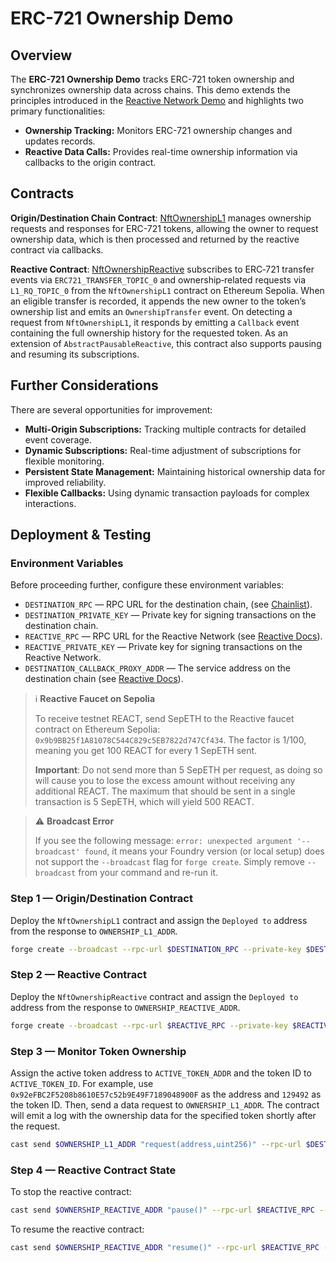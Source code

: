 # ERC-721 Ownership Demo

## Overview

The **ERC-721 Ownership Demo** tracks ERC-721 token ownership and synchronizes ownership data across chains. This demo extends the principles introduced in the [Reactive Network Demo](https://github.com/Reactive-Network/reactive-smart-contract-demos/tree/main/src/demos/basic) and highlights two primary functionalities:

- **Ownership Tracking:** Monitors ERC-721 ownership changes and updates records.
- **Reactive Data Calls:** Provides real-time ownership information via callbacks to the origin contract.

## Contracts

**Origin/Destination Chain Contract**: [NftOwnershipL1](https://github.com/Reactive-Network/reactive-smart-contract-demos/blob/main/src/demos/erc721-ownership/NftOwnershipL1.sol) manages ownership requests and responses for ERC-721 tokens, allowing the owner to request ownership data, which is then processed and returned by the reactive contract via callbacks.

**Reactive Contract**: [NftOwnershipReactive](https://github.com/Reactive-Network/reactive-smart-contract-demos/blob/main/src/demos/erc721-ownership/NftOwnershipReactive.sol) subscribes to ERC‑721 transfer events via `ERC721_TRANSFER_TOPIC_0` and ownership‑related requests via `L1_RQ_TOPIC_0` from the `NftOwnershipL1` contract on Ethereum Sepolia. When an eligible transfer is recorded, it appends the new owner to the token’s ownership list and emits an `OwnershipTransfer` event. On detecting a request from `NftOwnershipL1`, it responds by emitting a `Callback` event containing the full ownership history for the requested token. As an extension of `AbstractPausableReactive`, this contract also supports pausing and resuming its subscriptions.

## Further Considerations

There are several opportunities for improvement:

- **Multi-Origin Subscriptions:** Tracking multiple contracts for detailed event coverage.
- **Dynamic Subscriptions:** Real-time adjustment of subscriptions for flexible monitoring.
- **Persistent State Management:** Maintaining historical ownership data for improved reliability.
- **Flexible Callbacks:** Using dynamic transaction payloads for complex interactions.

## Deployment & Testing

### Environment Variables

Before proceeding further, configure these environment variables:

* `DESTINATION_RPC` — RPC URL for the destination chain, (see [Chainlist](https://chainlist.org)).
* `DESTINATION_PRIVATE_KEY` — Private key for signing transactions on the destination chain.
* `REACTIVE_RPC` — RPC URL for the Reactive Network (see [Reactive Docs](https://dev.reactive.network/reactive-mainnet)).
* `REACTIVE_PRIVATE_KEY` — Private key for signing transactions on the Reactive Network.
* `DESTINATION_CALLBACK_PROXY_ADDR` — The service address on the destination chain (see [Reactive Docs](https://dev.reactive.network/origins-and-destinations#callback-proxy-address)).

> ℹ️ **Reactive Faucet on Sepolia**
>
> To receive testnet REACT, send SepETH to the Reactive faucet contract on Ethereum Sepolia: `0x9b9BB25f1A81078C544C829c5EB7822d747Cf434`. The factor is 1/100, meaning you get 100 REACT for every 1 SepETH sent.
>
> **Important**: Do not send more than 5 SepETH per request, as doing so will cause you to lose the excess amount without receiving any additional REACT. The maximum that should be sent in a single transaction is 5 SepETH, which will yield 500 REACT.

> ⚠️ **Broadcast Error**
> 
> If you see the following message: `error: unexpected argument '--broadcast' found`, it means your Foundry version (or local setup) does not support the `--broadcast` flag for `forge create`. Simply remove `--broadcast` from your command and re-run it.

### Step 1 — Origin/Destination Contract

Deploy the `NftOwnershipL1` contract and assign the `Deployed to` address from the response to `OWNERSHIP_L1_ADDR`.

```bash
forge create --broadcast --rpc-url $DESTINATION_RPC --private-key $DESTINATION_PRIVATE_KEY src/demos/erc721-ownership/NftOwnershipL1.sol:NftOwnershipL1 --value 0.02ether --constructor-args $DESTINATION_CALLBACK_PROXY_ADDR
```

### Step 2 — Reactive Contract

Deploy the `NftOwnershipReactive` contract and assign the `Deployed to` address from the response to `OWNERSHIP_REACTIVE_ADDR`.

```bash
forge create --broadcast --rpc-url $REACTIVE_RPC --private-key $REACTIVE_PRIVATE_KEY src/demos/erc721-ownership/NftOwnershipReactive.sol:NftOwnershipReactive --value 0.1ether --constructor-args $OWNERSHIP_L1_ADDR
```

### Step 3 — Monitor Token Ownership

Assign the active token address to `ACTIVE_TOKEN_ADDR` and the token ID to `ACTIVE_TOKEN_ID`. For example, use `0x92eFBC2F5208b8610E57c52b9E49F7189048900F` as the address and `129492` as the token ID. Then, send a data request to `OWNERSHIP_L1_ADDR`. The contract will emit a log with the ownership data for the specified token shortly after the request.

```bash
cast send $OWNERSHIP_L1_ADDR "request(address,uint256)" --rpc-url $DESTINATION_RPC --private-key $DESTINATION_PRIVATE_KEY 0x92eFBC2F5208b8610E57c52b9E49F7189048900F 129492
```

### Step 4 — Reactive Contract State

To stop the reactive contract:

```bash
cast send $OWNERSHIP_REACTIVE_ADDR "pause()" --rpc-url $REACTIVE_RPC --private-key $REACTIVE_PRIVATE_KEY
```

To resume the reactive contract:

```bash
cast send $OWNERSHIP_REACTIVE_ADDR "resume()" --rpc-url $REACTIVE_RPC --private-key $REACTIVE_PRIVATE_KEY
```

